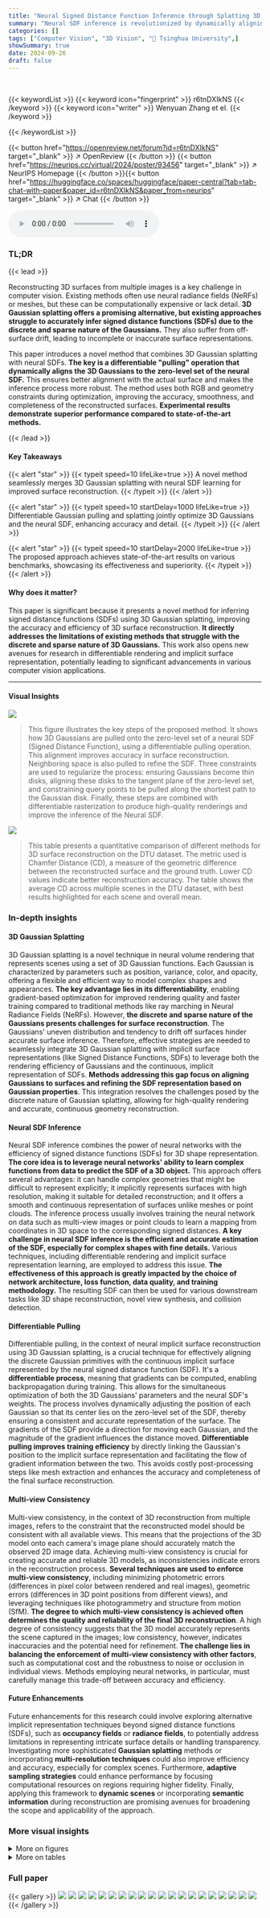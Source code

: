 ```yaml
---
title: "Neural Signed Distance Function Inference through Splatting 3D Gaussians Pulled on Zero-Level Set"
summary: "Neural SDF inference is revolutionized by dynamically aligning 3D Gaussians to a neural SDF's zero-level set, enabling accurate, smooth 3D surface reconstruction."
categories: []
tags: ["Computer Vision", "3D Vision", "🏢 Tsinghua University",]
showSummary: true
date: 2024-09-26
draft: false
---
```


<br>

{{< keywordList >}}
{{< keyword icon="fingerprint" >}} r6tnDXIkNS {{< /keyword >}}
{{< keyword icon="writer" >}} Wenyuan Zhang et el. {{< /keyword >}}
 
{{< /keywordList >}}

{{< button href="https://openreview.net/forum?id=r6tnDXIkNS" target="_blank" >}}
↗ OpenReview
{{< /button >}}
{{< button href="https://neurips.cc/virtual/2024/poster/93456" target="_blank" >}}
↗ NeurIPS Homepage
{{< /button >}}{{< button href="https://huggingface.co/spaces/huggingface/paper-central?tab=tab-chat-with-paper&paper_id=r6tnDXIkNS&paper_from=neurips" target="_blank" >}}
↗ Chat
{{< /button >}}



<audio controls>
    <source src="https://ai-paper-reviewer.com/r6tnDXIkNS/podcast.wav" type="audio/wav">
    Your browser does not support the audio element.
</audio>


### TL;DR


{{< lead >}}

Reconstructing 3D surfaces from multiple images is a key challenge in computer vision.  Existing methods often use neural radiance fields (NeRFs) or meshes, but these can be computationally expensive or lack detail.  **3D Gaussian splatting offers a promising alternative, but existing approaches struggle to accurately infer signed distance functions (SDFs) due to the discrete and sparse nature of the Gaussians.**  They also suffer from off-surface drift, leading to incomplete or inaccurate surface representations.

This paper introduces a novel method that combines 3D Gaussian splatting with neural SDFs.  **The key is a differentiable "pulling" operation that dynamically aligns the 3D Gaussians to the zero-level set of the neural SDF.** This ensures better alignment with the actual surface and makes the inference process more robust.  The method uses both RGB and geometry constraints during optimization, improving the accuracy, smoothness, and completeness of the reconstructed surfaces.  **Experimental results demonstrate superior performance compared to state-of-the-art methods.**

{{< /lead >}}


#### Key Takeaways

{{< alert "star" >}}
{{< typeit speed=10 lifeLike=true >}} A novel method seamlessly merges 3D Gaussian splatting with neural SDF learning for improved surface reconstruction. {{< /typeit >}}
{{< /alert >}}

{{< alert "star" >}}
{{< typeit speed=10 startDelay=1000 lifeLike=true >}} Differentiable Gaussian pulling and splatting jointly optimize 3D Gaussians and the neural SDF, enhancing accuracy and detail. {{< /typeit >}}
{{< /alert >}}

{{< alert "star" >}}
{{< typeit speed=10 startDelay=2000 lifeLike=true >}} The proposed approach achieves state-of-the-art results on various benchmarks, showcasing its effectiveness and superiority. {{< /typeit >}}
{{< /alert >}}

#### Why does it matter?
This paper is significant because it presents a novel method for inferring signed distance functions (SDFs) using 3D Gaussian splatting, improving the accuracy and efficiency of 3D surface reconstruction.  **It directly addresses the limitations of existing methods that struggle with the discrete and sparse nature of 3D Gaussians.** This work also opens new avenues for research in differentiable rendering and implicit surface representation, potentially leading to significant advancements in various computer vision applications.

------
#### Visual Insights



![](https://ai-paper-reviewer.com/r6tnDXIkNS/figures_3_1.jpg)

> This figure illustrates the key steps of the proposed method.  It shows how 3D Gaussians are pulled onto the zero-level set of a neural SDF (Signed Distance Function), using a differentiable pulling operation. This alignment improves accuracy in surface reconstruction.  Neighboring space is also pulled to refine the SDF. Three constraints are used to regularize the process: ensuring Gaussians become thin disks, aligning these disks to the tangent plane of the zero-level set, and constraining query points to be pulled along the shortest path to the Gaussian disk. Finally, these steps are combined with differentiable rasterization to produce high-quality renderings and improve the inference of the Neural SDF.





![](https://ai-paper-reviewer.com/r6tnDXIkNS/tables_6_1.jpg)

> This table presents a quantitative comparison of different methods for 3D surface reconstruction on the DTU dataset.  The metric used is Chamfer Distance (CD), a measure of the geometric difference between the reconstructed surface and the ground truth. Lower CD values indicate better reconstruction accuracy.  The table shows the average CD across multiple scenes in the DTU dataset, with best results highlighted for each scene and overall mean.





### In-depth insights


#### 3D Gaussian Splatting
3D Gaussian splatting is a novel technique in neural volume rendering that represents scenes using a set of 3D Gaussian functions.  Each Gaussian is characterized by parameters such as position, variance, color, and opacity, offering a flexible and efficient way to model complex shapes and appearances.  **The key advantage lies in its differentiability**, enabling gradient-based optimization for improved rendering quality and faster training compared to traditional methods like ray marching in Neural Radiance Fields (NeRFs).  However, **the discrete and sparse nature of the Gaussians presents challenges for surface reconstruction**.  The Gaussians' uneven distribution and tendency to drift off surfaces hinder accurate surface inference.  Therefore, effective strategies are needed to seamlessly integrate 3D Gaussian splatting with implicit surface representations (like Signed Distance Functions, SDFs) to leverage both the rendering efficiency of Gaussians and the continuous, implicit representation of SDFs.  **Methods addressing this gap focus on aligning Gaussians to surfaces and refining the SDF representation based on Gaussian properties**. This integration resolves the challenges posed by the discrete nature of Gaussian splatting, allowing for high-quality rendering and accurate, continuous geometry reconstruction.

#### Neural SDF Inference
Neural SDF inference combines the power of neural networks with the efficiency of signed distance functions (SDFs) for 3D shape representation.  **The core idea is to leverage neural networks' ability to learn complex functions from data to predict the SDF of a 3D object.** This approach offers several advantages: it can handle complex geometries that might be difficult to represent explicitly; it implicitly represents surfaces with high resolution, making it suitable for detailed reconstruction; and it offers a smooth and continuous representation of surfaces unlike meshes or point clouds.  The inference process usually involves training the neural network on data such as multi-view images or point clouds to learn a mapping from coordinates in 3D space to the corresponding signed distances. **A key challenge in neural SDF inference is the efficient and accurate estimation of the SDF, especially for complex shapes with fine details.** Various techniques, including differentiable rendering and implicit surface representation learning, are employed to address this issue.  **The effectiveness of this approach is greatly impacted by the choice of network architecture, loss function, data quality, and training methodology.** The resulting SDF can then be used for various downstream tasks like 3D shape reconstruction, novel view synthesis, and collision detection.

#### Differentiable Pulling
Differentiable pulling, in the context of neural implicit surface reconstruction using 3D Gaussian splatting, is a crucial technique for effectively aligning the discrete Gaussian primitives with the continuous implicit surface represented by the neural signed distance function (SDF).  It's a **differentiable process**, meaning that gradients can be computed, enabling backpropagation during training.  This allows for the simultaneous optimization of both the 3D Gaussians' parameters and the neural SDF's weights. The process involves dynamically adjusting the position of each Gaussian so that its center lies on the zero-level set of the SDF, thereby ensuring a consistent and accurate representation of the surface.  The gradients of the SDF provide a direction for moving each Gaussian, and the magnitude of the gradient influences the distance moved.  **Differentiable pulling improves training efficiency** by directly linking the Gaussian's position to the implicit surface representation and facilitating the flow of gradient information between the two.  This avoids costly post-processing steps like mesh extraction and enhances the accuracy and completeness of the final surface reconstruction.

#### Multi-view Consistency
Multi-view consistency, in the context of 3D reconstruction from multiple images, refers to the constraint that the reconstructed model should be consistent with all available views.  This means that the projections of the 3D model onto each camera's image plane should accurately match the observed 2D image data. Achieving multi-view consistency is crucial for creating accurate and reliable 3D models, as inconsistencies indicate errors in the reconstruction process.  **Several techniques are used to enforce multi-view consistency**, including minimizing photometric errors (differences in pixel color between rendered and real images), geometric errors (differences in 3D point positions from different views), and leveraging techniques like photogrammetry and structure from motion (SfM).  **The degree to which multi-view consistency is achieved often determines the quality and reliability of the final 3D reconstruction**.  A high degree of consistency suggests that the 3D model accurately represents the scene captured in the images; low consistency, however, indicates inaccuracies and the potential need for refinement.  **The challenge lies in balancing the enforcement of multi-view consistency with other factors**, such as computational cost and the robustness to noise or occlusion in individual views.  Methods employing neural networks, in particular, must carefully manage this trade-off between accuracy and efficiency.

#### Future Enhancements
Future enhancements for this research could involve exploring alternative implicit representation techniques beyond signed distance functions (SDFs), such as **occupancy fields** or **radiance fields**, to potentially address limitations in representing intricate surface details or handling transparency.  Investigating more sophisticated **Gaussian splatting** methods or incorporating **multi-resolution techniques** could also improve efficiency and accuracy, especially for complex scenes.  Furthermore, **adaptive sampling strategies** could enhance performance by focusing computational resources on regions requiring higher fidelity.  Finally, applying this framework to **dynamic scenes** or incorporating **semantic information** during reconstruction are promising avenues for broadening the scope and applicability of the approach.


### More visual insights

<details>
<summary>More on figures
</summary>


![](https://ai-paper-reviewer.com/r6tnDXIkNS/figures_4_1.jpg)

> This figure illustrates the core pipeline of the proposed method for neural signed distance function (SDF) inference through 3D Gaussian splatting. It shows how 3D Gaussians are pulled onto the zero-level set of the SDF (a) for rendering and (b) for SDF refinement.  Three constraints are introduced to improve the accuracy and smoothness of the resulting SDF, namely: (c) enforcing thin disk shapes for the Gaussians, (d) aligning the disk tangent to the zero-level set's surface normal, and (e) pulling query points along the shortest path towards the Gaussian disk. The bottom row shows examples of the reconstruction process.


![](https://ai-paper-reviewer.com/r6tnDXIkNS/figures_6_1.jpg)

> This figure presents a visual comparison of the 3D reconstruction results obtained using different methods on the DTU dataset.  The methods compared include 3DGS, SuGaR, DN-Splatter, 2DGS, and the proposed method.  Each column shows the reconstructed model for a specific scene using a particular technique. The rightmost column displays the reference image for the same scene.  The images provide a qualitative assessment of the surface reconstruction accuracy and completeness achieved by each method, highlighting the strengths and weaknesses of each approach in terms of detail preservation, surface smoothness, and overall reconstruction fidelity.


![](https://ai-paper-reviewer.com/r6tnDXIkNS/figures_7_1.jpg)

> This figure compares the visual results of several methods on the Tanks and Temples dataset.  The results show 3D reconstructions of two scenes: a damaged truck and a statue.  Each column represents a different method: 3DGS, SuGaR, 2DGS, and the authors' proposed method. The final column shows the reference image for comparison. The figure highlights the differences in reconstruction quality, particularly in terms of surface smoothness, completeness, and detail.


![](https://ai-paper-reviewer.com/r6tnDXIkNS/figures_7_2.jpg)

> This figure shows a visual comparison of the results obtained by different methods on the DTU dataset.  Each row represents a different scene, with the results from 3DGS, SuGaR, DN-Splatter, 2DGS, and the proposed method shown side-by-side, along with the reference image.  The comparison highlights the improvements in surface reconstruction quality achieved by the proposed method, showing smoother, more complete surfaces with finer details compared to the baseline methods.


![](https://ai-paper-reviewer.com/r6tnDXIkNS/figures_8_1.jpg)

> This figure demonstrates the effect of pulling Gaussians to the zero level set in the proposed method. Subfigure (a) shows that pulling Gaussians results in a consistent and smooth distribution, while not pulling them results in a scattered distribution. Subfigure (b) shows a comparison of Gaussian ellipsoids from the original 3DGS and Gaussian disks from the proposed method. Subfigure (c) shows the effect of the Tangent loss, and Subfigure (d) compares different mesh extraction methods.


![](https://ai-paper-reviewer.com/r6tnDXIkNS/figures_8_2.jpg)

> This figure presents a qualitative comparison of the effects of several components of the proposed method.  It shows how pulling Gaussians to the zero-level set leads to more consistent Gaussian distributions, and how using Gaussian disks instead of points for pulling improves the quality of the learned neural SDF.  The figure also demonstrates the relative effectiveness of different mesh extraction techniques.


![](https://ai-paper-reviewer.com/r6tnDXIkNS/figures_8_3.jpg)

> This figure shows the qualitative results of ablation studies on the Tangent loss. The leftmost image shows the result without the Tangent loss, which demonstrates that the surface is not smooth. The middle image shows the result with the Tangent loss, demonstrating a smoother surface. The rightmost image shows the reconstructed mesh, with a very smooth surface and finer details.


![](https://ai-paper-reviewer.com/r6tnDXIkNS/figures_8_4.jpg)

> This figure illustrates the overall workflow of the proposed method.  It shows how 3D Gaussians are pulled onto the zero-level set of a neural SDF for splatting to generate RGB images and how the neighboring space is pulled to refine the SDF. Three constraints are introduced to ensure proper alignment and shape of the Gaussians during the process.


![](https://ai-paper-reviewer.com/r6tnDXIkNS/figures_9_1.jpg)

> This figure shows a visual comparison of the results with and without the Eikonal loss. The left image shows the result without Eikonal loss, exhibiting less defined and smoother surfaces. The right image, incorporating the Eikonal loss, presents sharper and more detailed surfaces, highlighting the loss's effectiveness in enhancing surface reconstruction.


![](https://ai-paper-reviewer.com/r6tnDXIkNS/figures_15_1.jpg)

> The figure presents a visual comparison of 3D model reconstructions generated by different methods on the Tanks and Temples dataset.  It showcases the results of 3DGS, SuGaR, 2DGS, and the proposed method ('Ours'). Each panel displays a 3D reconstruction of the same scene, allowing for a direct visual assessment of the accuracy, completeness, and level of detail achieved by each technique. The differences are particularly evident in the quality of surface reconstruction and the fidelity of small details.


![](https://ai-paper-reviewer.com/r6tnDXIkNS/figures_15_2.jpg)

> The figure shows a comparison of two loss functions: Lcenter (loss when pulling queries to centers) and Ldisk (loss when pulling queries to disks).  The x-axis represents the distance to the Gaussian center.  The solid lines represent the loss functions themselves, while the dashed lines represent their gradients (derivatives).  Lcenter shows a linear increase in loss and a constant gradient as the distance to the center increases.  Ldisk shows a quadratic increase in loss and a decreasing gradient as the distance to the center increases. This illustrates how Ldisk is more tolerant to the query point not being precisely at the center, making it more robust for learning from sparse and non-uniformly distributed Gaussian data.


![](https://ai-paper-reviewer.com/r6tnDXIkNS/figures_15_3.jpg)

> This figure shows a failure case of the proposed method.  The reconstructed mesh of a bulldozer on a patterned surface is smooth and lacks the high-frequency details present in the reference image.  This failure is attributed to the limitations of the Multi-Layer Perceptron (MLP) used for the Signed Distance Function (SDF) approximation; MLPs tend to favor smooth, low-frequency features and struggle to capture fine details.


![](https://ai-paper-reviewer.com/r6tnDXIkNS/figures_16_1.jpg)

> This figure presents a visual comparison of surface reconstruction results on the DTU dataset. It showcases the reconstructed models generated by several different methods, including 3DGS, SuGaR, DN-Splatter, 2DGS, and the proposed method.  The reference image for each object is also included for comparison. The purpose is to visually demonstrate the superiority of the proposed method in terms of accuracy, smoothness, and completeness of the reconstructed surfaces.


![](https://ai-paper-reviewer.com/r6tnDXIkNS/figures_16_2.jpg)

> This figure compares the visual results of different methods (3DGS, SuGaR, 2DGS, and the proposed method) on the Tanks and Temples dataset. The images show the reconstructed 3D models of various scenes, highlighting the differences in surface smoothness, completeness, and detail recovery.  The proposed method aims for more accurate, smooth, and complete surface reconstruction with better geometry detail.


![](https://ai-paper-reviewer.com/r6tnDXIkNS/figures_17_1.jpg)

> This figure provides a visual overview of the proposed method for neural signed distance function (SDF) inference using 3D Gaussian splatting.  It shows how 3D Gaussians are pulled onto the zero-level set of the neural SDF (a), and how neighboring space is pulled onto Gaussian disks for SDF inference (b).  Three constraints are introduced to improve the accuracy and smoothness of the resulting surface: (c) enforcing thin Gaussian disks, (d) aligning the disk tangent plane with the zero-level set, and (e) pulling query points along the shortest path to the disk.


![](https://ai-paper-reviewer.com/r6tnDXIkNS/figures_17_2.jpg)

> This figure compares the error maps generated by the 2DGS method and the proposed method on the Tanks and Temples (TNT) dataset.  The error maps visualize the difference between the reconstructed surfaces and the ground truth surfaces.  Red indicates large errors, while yellow and white represent smaller errors.  The comparison aims to show that the proposed method achieves higher accuracy in surface reconstruction compared to 2DGS.


![](https://ai-paper-reviewer.com/r6tnDXIkNS/figures_17_3.jpg)

> This figure compares the results of reconstructing surfaces using both signed distance functions (SDFs) and unsigned distance functions (UDFs). The left image shows a surface reconstructed using SDF, which is smoother and more complete. The right image shows a surface reconstructed using UDF, which has artifacts and outliers. The difference highlights the challenges of using UDFs for surface reconstruction.


</details>




<details>
<summary>More on tables
</summary>


![](https://ai-paper-reviewer.com/r6tnDXIkNS/tables_6_2.jpg)
> This table presents a quantitative comparison of different methods for 3D reconstruction on the Tanks and Temples dataset.  The metrics used are the average F-score across various scenes in the dataset.  Lower values indicate better performance.  The table also lists the training time for each method. The methods compared include several state-of-the-art techniques using 3D Gaussian splatting as well as a more traditional neural radiance field approach (NeuS).  The 'Ours' row represents the performance of the proposed method.

![](https://ai-paper-reviewer.com/r6tnDXIkNS/tables_7_1.jpg)
> This table presents a quantitative comparison of the rendering quality achieved by different methods on the Mip-NeRF 360 dataset.  The metrics used are PSNR (Peak Signal-to-Noise Ratio), SSIM (Structural Similarity Index), and LPIPS (Learned Perceptual Image Patch Similarity). Higher PSNR and SSIM values indicate better rendering quality, while a lower LPIPS value indicates better perceptual similarity to the ground truth images. The table shows the results for both indoor and outdoor scenes, allowing for a comprehensive comparison of the methods' performance across different environments and scene complexities.

![](https://ai-paper-reviewer.com/r6tnDXIkNS/tables_8_1.jpg)
> This table presents the ablation study results on the DTU dataset, evaluating the impact of different components of the proposed method on the Chamfer Distance (CD) metric.  The columns represent different configurations: pulling Gaussian primitives to centers vs. the zero level set; excluding specific loss terms (thin, tangent, orthogonal); and using different surface extraction methods (TSDF fusion, Poisson reconstruction). The full model represents the complete method.

</details>




### Full paper

{{< gallery >}}
<img src="https://ai-paper-reviewer.com/r6tnDXIkNS/1.png" class="grid-w50 md:grid-w33 xl:grid-w25" />
<img src="https://ai-paper-reviewer.com/r6tnDXIkNS/2.png" class="grid-w50 md:grid-w33 xl:grid-w25" />
<img src="https://ai-paper-reviewer.com/r6tnDXIkNS/3.png" class="grid-w50 md:grid-w33 xl:grid-w25" />
<img src="https://ai-paper-reviewer.com/r6tnDXIkNS/4.png" class="grid-w50 md:grid-w33 xl:grid-w25" />
<img src="https://ai-paper-reviewer.com/r6tnDXIkNS/5.png" class="grid-w50 md:grid-w33 xl:grid-w25" />
<img src="https://ai-paper-reviewer.com/r6tnDXIkNS/6.png" class="grid-w50 md:grid-w33 xl:grid-w25" />
<img src="https://ai-paper-reviewer.com/r6tnDXIkNS/7.png" class="grid-w50 md:grid-w33 xl:grid-w25" />
<img src="https://ai-paper-reviewer.com/r6tnDXIkNS/8.png" class="grid-w50 md:grid-w33 xl:grid-w25" />
<img src="https://ai-paper-reviewer.com/r6tnDXIkNS/9.png" class="grid-w50 md:grid-w33 xl:grid-w25" />
<img src="https://ai-paper-reviewer.com/r6tnDXIkNS/10.png" class="grid-w50 md:grid-w33 xl:grid-w25" />
<img src="https://ai-paper-reviewer.com/r6tnDXIkNS/11.png" class="grid-w50 md:grid-w33 xl:grid-w25" />
<img src="https://ai-paper-reviewer.com/r6tnDXIkNS/12.png" class="grid-w50 md:grid-w33 xl:grid-w25" />
<img src="https://ai-paper-reviewer.com/r6tnDXIkNS/13.png" class="grid-w50 md:grid-w33 xl:grid-w25" />
<img src="https://ai-paper-reviewer.com/r6tnDXIkNS/14.png" class="grid-w50 md:grid-w33 xl:grid-w25" />
<img src="https://ai-paper-reviewer.com/r6tnDXIkNS/15.png" class="grid-w50 md:grid-w33 xl:grid-w25" />
<img src="https://ai-paper-reviewer.com/r6tnDXIkNS/16.png" class="grid-w50 md:grid-w33 xl:grid-w25" />
<img src="https://ai-paper-reviewer.com/r6tnDXIkNS/17.png" class="grid-w50 md:grid-w33 xl:grid-w25" />
<img src="https://ai-paper-reviewer.com/r6tnDXIkNS/18.png" class="grid-w50 md:grid-w33 xl:grid-w25" />
<img src="https://ai-paper-reviewer.com/r6tnDXIkNS/19.png" class="grid-w50 md:grid-w33 xl:grid-w25" />
<img src="https://ai-paper-reviewer.com/r6tnDXIkNS/20.png" class="grid-w50 md:grid-w33 xl:grid-w25" />
{{< /gallery >}}